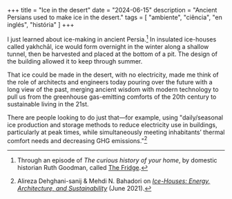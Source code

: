 +++
title = "Ice in the desert"
date = "2024-06-15"
description = "Ancient Persians used to make ice in the desert."
tags = [
    "ambiente", "ciência", "en inglés", "história"
]
+++

I just learned about ice-making in ancient Persia.[^1] In insulated ice-houses called yakhchāl, ice would form overnight in the winter along a shallow tunnel, then be harvested and placed at the bottom of a pit. The design of the building allowed it to keep through summer.

That ice could be made in the desert, with no electricity, made me think of the role of architects and engineers today pouring over the future with a long view of the past, merging ancient wisdom with modern technology to pull us from the greenhouse gas-emitting comforts of the 20th century to sustainable living in the 21st.

There are people looking to do just that—for example, using "daily/seasonal ice production and storage methods to reduce electricity use in buildings, particularly at peak times, while simultaneously meeting inhabitants’ thermal comfort needs and decreasing GHG emissions."[^2]

[^1]: Through an episode of _The curious history of your home_, by domestic historian Ruth Goodman, called [The Fridge](https://pca.st/episode/3f8d9870-fdd6-4bc5-9e16-9f20534c8d20).

[^2]: Alireza Dehghani-sanij & Mehdi N. Bahadori on [_Ice-Houses: Energy, Architecture, and Sustainability_](https://www.researchgate.net/publication/347907980_Ice-Houses_Energy_Architecture_and_Sustainability) (June 2021).
